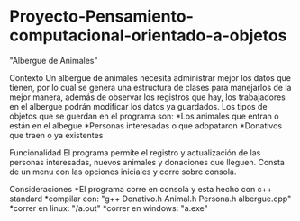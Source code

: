 # Proyecto-Pensamiento-computacional-orientado-a-objetos

"Albergue de Animales"

Contexto
Un albergue de animales necesita administrar mejor los datos que tienen, por lo cual se genera una estructura de clases para manejarlos de la mejor manera, además de observar los registros que hay, los trabajadores en el albergue podrán modificar los datos ya guardados. Los tipos de objetos que se guerdan en el programa son: 
*Los animales que entran o están en el albegue
*Personas interesadas o que adopataron
*Donativos que traen o ya existentes

Funcionalidad
El programa permite el registro y actualización de las personas interesadas, nuevos animales y donaciones que lleguen.
Consta de un menu con las opciones iniciales y corre sobre consola.

Consideraciones
*El programa corre en consola y esta hecho con c++ standard
*compilar con: "g++ Donativo.h Animal.h Persona.h albergue.cpp"
*correr en linux: "/a.out"
*correr en windows: "a.exe"
